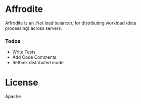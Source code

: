 # Affrodite

Affrodite is an .Net load balancer, for distributing workload (data processing) across servers.  

### Todos

 - Write Tests
 - Add Code Comments
 - Rethink distributed mode

# License

Apache